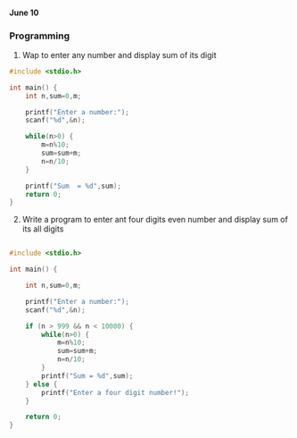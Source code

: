 #### June 10

### Programming

1. Wap to enter any number and display sum of its digit

```c
#include <stdio.h>

int main() {
    int n,sum=0,m;  

    printf("Enter a number:");    
    scanf("%d",&n);    

    while(n>0) {    
        m=n%10;    
        sum=sum+m;    
        n=n/10;    
    }

    printf("Sum  = %d",sum);       
    return 0;  
}      
```

2. Write a program to enter ant four digits even number and display sum of its all digits

```c

#include <stdio.h>

int main() {

    int n,sum=0,m;  

    printf("Enter a number:");    
    scanf("%d",&n);    

    if (n > 999 && n < 10000) {
        while(n>0) {    
            m=n%10;    
            sum=sum+m;    
            n=n/10;    
        }
        printf("Sum = %d",sum);       
    } else {
        printf("Enter a four digit number!");
    }

    return 0;  
}      

```